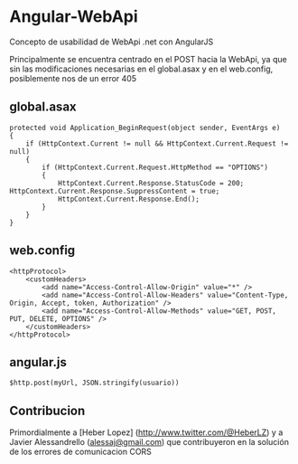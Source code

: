 Angular-WebApi
=========
Concepto de usabilidad de WebApi .net con AngularJS

Principalmente se encuentra centrado en el POST hacia la WebApi, ya que sin las modificaciones necesarias en el global.asax y en el web.config, posiblemente nos de un error 405

global.asax
-----------
```
protected void Application_BeginRequest(object sender, EventArgs e)
{
	if (HttpContext.Current != null && HttpContext.Current.Request != null) 
	{ 
		if (HttpContext.Current.Request.HttpMethod == "OPTIONS") 
		{ 
			HttpContext.Current.Response.StatusCode = 200; HttpContext.Current.Response.SuppressContent = true; 
			HttpContext.Current.Response.End(); 
		} 
	}
}
```

web.config
----------
```
<httpProtocol>
	<customHeaders>
		<add name="Access-Control-Allow-Origin" value="*" />
		<add name="Access-Control-Allow-Headers" value="Content-Type, Origin, Accept, token, Authorization" />
		<add name="Access-Control-Allow-Methods" value="GET, POST, PUT, DELETE, OPTIONS" />
	</customHeaders>
</httpProtocol>
```

angular.js
----------
```
$http.post(myUrl, JSON.stringify(usuario))
```

Contribucion
----

Primordialmente a [Heber Lopez] (http://www.twitter.com/@HeberLZ) y a Javier Alessandrello (alessaj@gmail.com) que contribuyeron en la solución de los errores de comunicacion CORS
